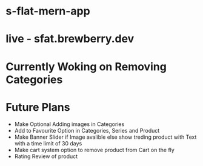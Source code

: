 # s-flat-mern-app
# live - sfat.brewberry.dev
# Currently Woking on Removing Categories
# Future Plans
- Make Optional Adding images in Categories
- Add to Favourite Option in Categories, Series and Product
- Make Banner Slider if Image avalible else show treding product with Text with a time limit of 30 days
- Make cart system option to remove product from Cart on the fly
- Rating Review of product
